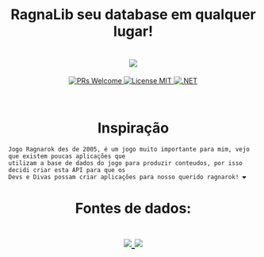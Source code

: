 
<h1 align="center"> RagnaLib seu database em qualquer lugar!

<h1 align="center">
    <img src="https://static.ragnaplace.com/db/npc/gif/1832.gif"/>
    <br/>
</h1>

<p align="center">
  <a href="http://makeapullrequest.com">
    <img src="https://img.shields.io/badge/PRs-welcome-brightgreen.svg?style=flat-square" alt="PRs Welcome">
  </a>
  <a href="https://opensource.org/licenses/MIT">
    <img src="https://img.shields.io/badge/license-MIT-blue.svg?style=flat-square" alt="License MIT">
  </a>
    <a href="https://dotnet.microsoft.com/download/dotnet">
    <img src="https://img.shields.io/badge/.NET-5.0.4-blueviolet" alt=".NET">
  </a>
  
</p>
<br/>
<h1 align="center"> Inspiração</h1>

```
Jogo Ragnarok des de 2005, é um jogo muito importante para mim, vejo que existem poucas aplicações que 
utilizam a base de dados do jogo para produzir conteudos, por isso decidi criar esta API para que os 
Devs e Divas possam criar aplicações para nosso querido ragnarok! ❤
```

<h1 align="center">
    <a>Fontes de dados:</a><br/><br/>
  <a href="https://www.divine-pride.net/">
    <img src="https://static.divine-pride.net/images/divinepride.png"/>
  </a>

  <a href="https://playragnarokonlinebr.com/database/valhalla">
    <img src="https://playragnarokonlinebr.com/database/img/nav/logo_ragnarok.png"/>
  </a>
</h1>
